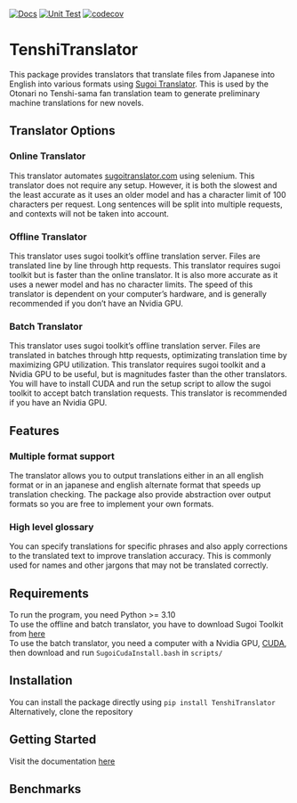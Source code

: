 [![Docs](https://github.com/Ryan4253/TenshiTranslator/actions/workflows/docs.yml/badge.svg)](https://github.com/Ryan4253/TenshiTranslator/actions/workflows/docs.yml)
[![Unit Test](https://github.com/Ryan4253/TenshiTranslator/actions/workflows/test.yml/badge.svg)](https://github.com/Ryan4253/TenshiTranslator/actions/workflows/test.yml)
[![codecov](https://codecov.io/gh/Ryan4253/TenshiTranslator/graph/badge.svg?token=G04BIXZ45E)](https://codecov.io/gh/Ryan4253/TenshiTranslator)

# TenshiTranslator
This package provides translators that translate files from Japanese into English into various formats using [Sugoi Translator](https://sugoitranslator.com/). This is used by the Otonari no Tenshi-sama fan translation team to generate preliminary machine translations for new novels.

## Translator Options

### Online Translator
This translator automates [sugoitranslator.com](sugoitranslator.com) using selenium. This translator does not require any setup. However, it is both the slowest and the least accurate as it uses an older model and has a character limit of 100 characters per request. Long sentences will be split into multiple requests, and contexts will not be taken into account.
    
### Offline Translator
This translator uses sugoi toolkit’s offline translation server. Files are translated line by line through http requests. This translator requires sugoi toolkit but is faster than the online translator. It is also more accurate as it uses a newer model and has no character limits. The speed of this translator is dependent on your computer’s hardware, and is generally recommended if you don’t have an Nvidia GPU.

### Batch Translator
This translator uses sugoi toolkit’s offline translation server. Files are translated in batches through http requests, optimizating translation time by maximizing GPU utilization. This translator requires sugoi toolkit and a Nvidia GPU to be useful, but is magnitudes faster than the other translators. You will have to install CUDA and run the setup script to allow the sugoi toolkit to accept batch translation requests. This translator is recommended if you have an Nvidia GPU.

## Features
### Multiple format support  
The translator allows you to output translations either in an all english format or in an japanese and english alternate format that speeds up translation checking. The package also provide abstraction over output formats so you are free to implement your own formats.

### High level glossary  
You can specify translations for specific phrases and also apply corrections to the translated text to improve translation accuracy. This is commonly used for names and other jargons that may not be translated correctly.
  
## Requirements
To run the program, you need Python >= 3.10  
To use the offline and batch translator, you have to download Sugoi Toolkit from [here](https://www.patreon.com/mingshiba/about)  
To use the batch translator, you need a computer with a Nvidia GPU, [CUDA](https://developer.nvidia.com/cuda-downloads), then download and run ```SugoiCudaInstall.bash``` in ```scripts/```

## Installation
You can install the package directly using ```pip install TenshiTranslator```  
Alternatively, clone the repository

## Getting Started
Visit the documentation [here](https://ryan4253.github.io/TenshiTranslator/)

## Benchmarks

